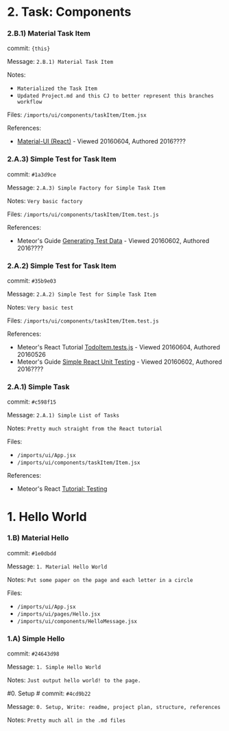# 2. Task: Components #
### 2.B.1) Material Task Item
commit: `{this}`

Message: `2.B.1) Material Task Item`

Notes:
* `Materialized the Task Item`
* `Updated Project.md and this CJ to better represent this branches workflow`

Files:  `/imports/ui/components/taskItem/Item.jsx`

References:
* [Material-UI (React)](http://www.material-ui.com/#/components/list) - Viewed 20160604, Authored 2016????

### 2.A.3) Simple Test for Task Item
commit: `#1a3d9ce`

Message: `2.A.3) Simple Factory for Simple Task Item`

Notes: `Very basic factory`

Files:  `/imports/ui/components/taskItem/Item.test.js`

References:
* Meteor's Guide [Generating Test Data](http://guide.meteor.com/testing.html#generating-test-data) - Viewed 20160602, Authored 2016????

### 2.A.2) Simple Test for Task Item
commit: `#35b9e03`

Message: `2.A.2) Simple Test for Simple Task Item`

Notes: `Very basic test`

Files: `/imports/ui/components/taskItem/Item.test.js`

References:
* Meteor's React Tutorial [TodoItem.tests.js](https://github.com/meteor/todos/blob/64443420030eeaa16a6e7d38743655ee7522d65c/imports/ui/components/TodoItem.tests.js) - Viewed 20160604, Authored 20160526
* Meteor's Guide [Simple React Unit Testing](http://guide.meteor.com/testing.html#simple-react-unit-test) - Viewed 20160602, Authored 2016????

### 2.A.1) Simple Task
commit: `#c598f15`

Message: `2.A.1) Simple List of Tasks`

Notes: `Pretty much straight from the React tutorial`

Files:
* `/imports/ui/App.jsx`
* `/imports/ui/components/taskItem/Item.jsx`

References:
* Meteor's React [Tutorial: Testing](https://www.meteor.com/tutorials/react/testing)


# 1. Hello World #
### 1.B) Material Hello
commit: `#1e0dbdd`

Message: `1. Material Hello World`

Notes: `Put some paper on the page and each letter in a circle`

Files:
* `/imports/ui/App.jsx`
* `/imports/ui/pages/Hello.jsx`
* `/imports/ui/components/HelloMessage.jsx`


### 1.A) Simple Hello
commit: `#24643d98`

Message: `1. Simple Hello World`

Notes: `Just output hello world! to the page.`

#0. Setup #
commit: `#4cd9b22`

Message:  `0. Setup, Write: readme, project plan, structure, references`

Notes: `Pretty much all in the .md files`
